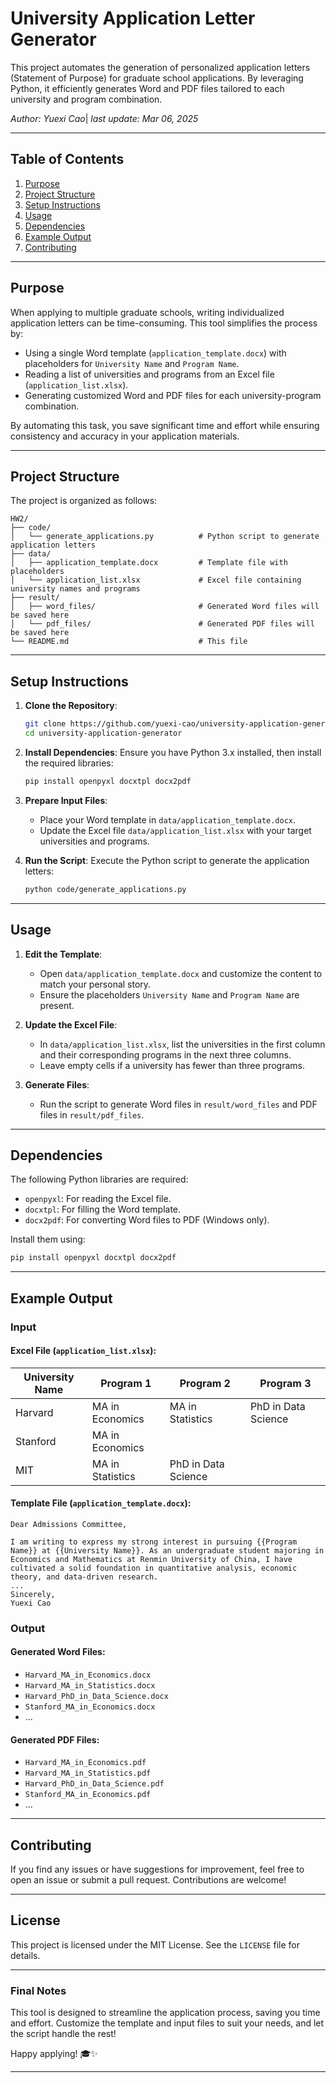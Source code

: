 # University Application Letter Generator

This project automates the generation of personalized application letters (Statement of Purpose) for graduate school applications. By leveraging Python, it efficiently generates Word and PDF files tailored to each university and program combination.

*Author: Yuexi Cao*|
*last update: Mar 06, 2025*

---

## Table of Contents
1. [Purpose](#purpose)
2. [Project Structure](#project-structure)
3. [Setup Instructions](#setup-instructions)
4. [Usage](#usage)
5. [Dependencies](#dependencies)
6. [Example Output](#example-output)
7. [Contributing](#contributing)

---

## Purpose
When applying to multiple graduate schools, writing individualized application letters can be time-consuming. This tool simplifies the process by:
- Using a single Word template (`application_template.docx`) with placeholders for `University Name` and `Program Name`.
- Reading a list of universities and programs from an Excel file (`application_list.xlsx`).
- Generating customized Word and PDF files for each university-program combination.

By automating this task, you save significant time and effort while ensuring consistency and accuracy in your application materials.

---

## Project Structure
The project is organized as follows:

```
HW2/
├── code/
│   └── generate_applications.py          # Python script to generate application letters
├── data/
│   ├── application_template.docx         # Template file with placeholders
│   └── application_list.xlsx             # Excel file containing university names and programs
├── result/
│   ├── word_files/                       # Generated Word files will be saved here
│   └── pdf_files/                        # Generated PDF files will be saved here
└── README.md                             # This file
```

---

## Setup Instructions
1. **Clone the Repository**:
   ```bash
   git clone https://github.com/yuexi-cao/university-application-generator.git
   cd university-application-generator
   ```

2. **Install Dependencies**:
   Ensure you have Python 3.x installed, then install the required libraries:
   ```bash
   pip install openpyxl docxtpl docx2pdf
   ```

3. **Prepare Input Files**:
   - Place your Word template in `data/application_template.docx`.
   - Update the Excel file `data/application_list.xlsx` with your target universities and programs.

4. **Run the Script**:
   Execute the Python script to generate the application letters:
   ```bash
   python code/generate_applications.py
   ```

---

## Usage
1. **Edit the Template**:
   - Open `data/application_template.docx` and customize the content to match your personal story.
   - Ensure the placeholders `University Name` and `Program Name` are present.

2. **Update the Excel File**:
   - In `data/application_list.xlsx`, list the universities in the first column and their corresponding programs in the next three columns.
   - Leave empty cells if a university has fewer than three programs.

3. **Generate Files**:
   - Run the script to generate Word files in `result/word_files` and PDF files in `result/pdf_files`.

---

## Dependencies
The following Python libraries are required:
- `openpyxl`: For reading the Excel file.
- `docxtpl`: For filling the Word template.
- `docx2pdf`: For converting Word files to PDF (Windows only).

Install them using:
```bash
pip install openpyxl docxtpl docx2pdf
```

---

## Example Output
### Input
#### Excel File (`application_list.xlsx`):
| University Name | Program 1            | Program 2            | Program 3              |
|-----------------|----------------------|----------------------|------------------------|
| Harvard         | MA in Economics      | MA in Statistics     | PhD in Data Science    |
| Stanford        | MA in Economics      |                      |                        |
| MIT             | MA in Statistics     | PhD in Data Science  |                        |

#### Template File (`application_template.docx`):
```
Dear Admissions Committee,

I am writing to express my strong interest in pursuing {{Program Name}} at {{University Name}}. As an undergraduate student majoring in Economics and Mathematics at Renmin University of China, I have cultivated a solid foundation in quantitative analysis, economic theory, and data-driven research.
...
Sincerely,
Yuexi Cao
```

### Output
#### Generated Word Files:
- `Harvard_MA_in_Economics.docx`
- `Harvard_MA_in_Statistics.docx`
- `Harvard_PhD_in_Data_Science.docx`
- `Stanford_MA_in_Economics.docx`
- ...

#### Generated PDF Files:
- `Harvard_MA_in_Economics.pdf`
- `Harvard_MA_in_Statistics.pdf`
- `Harvard_PhD_in_Data_Science.pdf`
- `Stanford_MA_in_Economics.pdf`
- ...

---

## Contributing
If you find any issues or have suggestions for improvement, feel free to open an issue or submit a pull request. Contributions are welcome!

---

## License
This project is licensed under the MIT License. See the `LICENSE` file for details.

---

### Final Notes
This tool is designed to streamline the application process, saving you time and effort. Customize the template and input files to suit your needs, and let the script handle the rest!

Happy applying! 🎓✨

---
